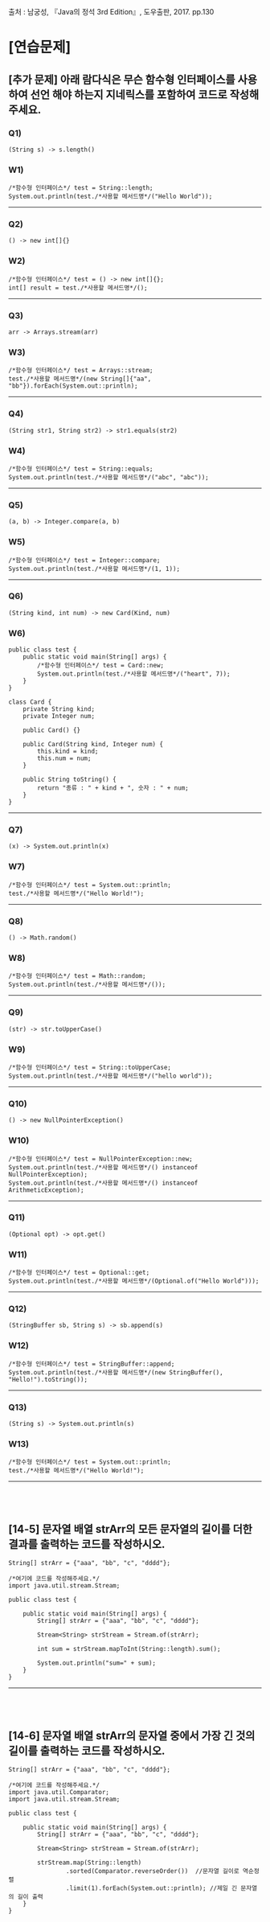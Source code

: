 출처 : 남궁성, 『Java의 정석 3rd Edition』, 도우출판, 2017. pp.130

# [연습문제]
## [추가 문제] 아래 람다식은 무슨 함수형 인터페이스를 사용하여 선언 해야 하는지 지네릭스를 포함하여 코드로 작성해주세요.
### Q1) 
```  
(String s) -> s.length()
```
### W1)
``` 
/*함수형 인터페이스*/ test = String::length;
System.out.println(test./*사용할 메서드명*/("Hello World"));
```
----
### Q2) 
```  
() -> new int[]{}
```
### W2) 
```  
/*함수형 인터페이스*/ test = () -> new int[]{};
int[] result = test./*사용할 메서드명*/();
```
----
### Q3) 
```  
arr -> Arrays.stream(arr)
```
### W3) 
```  
/*함수형 인터페이스*/ test = Arrays::stream;
test./*사용할 메서드명*/(new String[]{"aa", "bb"}).forEach(System.out::println);
```
----
### Q4) 
```  
(String str1, String str2) -> str1.equals(str2)
```
### W4) 
```  
/*함수형 인터페이스*/ test = String::equals;
System.out.println(test./*사용할 메서드명*/("abc", "abc"));
```
----
### Q5) 
```  
(a, b) -> Integer.compare(a, b)
```
### W5) 
```  
/*함수형 인터페이스*/ test = Integer::compare;
System.out.println(test./*사용할 메서드명*/(1, 1));
```
----
### Q6) 
```  
(String kind, int num) -> new Card(Kind, num)
```
### W6) 
```  
public class test {
	public static void main(String[] args) {
		/*함수형 인터페이스*/ test = Card::new;
		System.out.println(test./*사용할 메서드명*/("heart", 7));
	}
}

class Card {
	private String kind;
	private Integer num;

	public Card() {}

	public Card(String kind, Integer num) {
		this.kind = kind;
		this.num = num;
	}

	public String toString() {
		return "종류 : " + kind + ", 숫자 : " + num;
	}
}
```
----
### Q7) 
```  
(x) -> System.out.println(x)
```
### W7) 
```  
/*함수형 인터페이스*/ test = System.out::println;
test./*사용할 메서드명*/("Hello World!");
```
----
### Q8) 
```  
() -> Math.random()
```
### W8) 
```  
/*함수형 인터페이스*/ test = Math::random;
System.out.println(test./*사용할 메서드명*/());
```
----
### Q9) 
```  
(str) -> str.toUpperCase()
```
### W9) 
```  
/*함수형 인터페이스*/ test = String::toUpperCase;
System.out.println(test./*사용할 메서드명*/("hello world"));
```
----
### Q10) 
```  
() -> new NullPointerException()
```
### W10) 
```  
/*함수형 인터페이스*/ test = NullPointerException::new;
System.out.println(test./*사용할 메서드명*/() instanceof NullPointerException);
System.out.println(test./*사용할 메서드명*/() instanceof ArithmeticException);
```
----
### Q11) 
```  
(Optional opt) -> opt.get()
```
### W11) 
```  
/*함수형 인터페이스*/ test = Optional::get;
System.out.println(test./*사용할 메서드명*/(Optional.of("Hello World")));
```
----
### Q12) 
```  
(StringBuffer sb, String s) -> sb.append(s)
```
### W12) 
```  
/*함수형 인터페이스*/ test = StringBuffer::append;
System.out.println(test./*사용할 메서드명*/(new StringBuffer(), "Hello!").toString());
```
----
### Q13) 
```  
(String s) -> System.out.println(s)
```
### W13) 
```  
/*함수형 인터페이스*/ test = System.out::println;
test./*사용할 메서드명*/("Hello World!");
```
----
 <br/> <br/>
## [14-5] 문자열 배열 strArr의 모든 문자열의 길이를 더한 결과를 출력하는 코드를 작성하시오.
```  
String[] strArr = {"aaa", "bb", "c", "dddd"};
```
```  
/*여기에 코드를 작성해주세요.*/
import java.util.stream.Stream;

public class test {
	
	public static void main(String[] args) {
		String[] strArr = {"aaa", "bb", "c", "dddd"};

		Stream<String> strStream = Stream.of(strArr);

		int sum = strStream.mapToInt(String::length).sum();

		System.out.println("sum=" + sum);
	}
}
```
----
 <br/> <br/>
## [14-6] 문자열 배열 strArr의 문자열 중에서 가장 긴 것의 길이를 출력하는 코드를 작성하시오.
```  
String[] strArr = {"aaa", "bb", "c", "dddd"};
```
```  
/*여기에 코드를 작성해주세요.*/
import java.util.Comparator;
import java.util.stream.Stream;

public class test {
	
	public static void main(String[] args) {
		String[] strArr = {"aaa", "bb", "c", "dddd"};

		Stream<String> strStream = Stream.of(strArr);

		strStream.map(String::length)
				.sorted(Comparator.reverseOrder())	//문자열 길이로 역순정렬
				.limit(1).forEach(System.out::println); //제일 긴 문자열의 길이 출력
	}
}
```